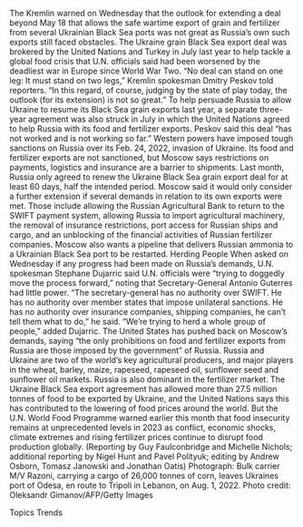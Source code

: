 The Kremlin warned on Wednesday that the outlook for extending a deal beyond May 18 that allows the safe wartime export of grain and fertilizer from several Ukrainian Black Sea ports was not great as Russia’s own such exports still faced obstacles.
The Ukraine grain Black Sea export deal was brokered by the United Nations and Turkey in July last year to help tackle a global food crisis that U.N. officials said had been worsened by the deadliest war in Europe since World War Two.
“No deal can stand on one leg: It must stand on two legs,” Kremlin spokesman Dmitry Peskov told reporters. “In this regard, of course, judging by the state of play today, the outlook (for its extension) is not so great.”
To help persuade Russia to allow Ukraine to resume its Black Sea grain exports last year, a separate three-year agreement was also struck in July in which the United Nations agreed to help Russia with its food and fertilizer exports.
Peskov said this deal “has not worked and is not working so far.”
Western powers have imposed tough sanctions on Russia over its Feb. 24, 2022, invasion of Ukraine. Its food and fertilizer exports are not sanctioned, but Moscow says restrictions on payments, logistics and insurance are a barrier to shipments.
Last month, Russia only agreed to renew the Ukraine Black Sea grain export deal for at least 60 days, half the intended period. Moscow said it would only consider a further extension if several demands in relation to its own exports were met.
Those include allowing the Russian Agricultural Bank to return to the SWIFT payment system, allowing Russia to import agricultural machinery, the removal of insurance restrictions, port access for Russian ships and cargo, and an unblocking of the financial activities of Russian fertilizer companies.
Moscow also wants a pipeline that delivers Russian ammonia to a Ukrainian Black Sea port to be restarted.
Herding People
When asked on Wednesday if any progress had been made on Russia’s demands, U.N. spokesman Stephane Dujarric said U.N. officials were “trying to doggedly move the process forward,” noting that Secretary-General Antonio Guterres had little power.
“The secretary-general has no authority over SWIFT. He has no authority over member states that impose unilateral sanctions. He has no authority over insurance companies, shipping companies, he can’t tell them what to do,” he said.
“We’re trying to herd a whole group of people,” added Dujarric.
The United States has pushed back on Moscow’s demands, saying “the only prohibitions on food and fertilizer exports from Russia are those imposed by the government” of Russia.
Russia and Ukraine are two of the world’s key agricultural producers, and major players in the wheat, barley, maize, rapeseed, rapeseed oil, sunflower seed and sunflower oil markets. Russia is also dominant in the fertilizer market.
The Ukraine Black Sea export agreement has allowed more than 27.5 million tonnes of food to be exported by Ukraine, and the United Nations says this has contributed to the lowering of food prices around the world.
But the U.N. World Food Programme warned earlier this month that food insecurity remains at unprecedented levels in 2023 as conflict, economic shocks, climate extremes and rising fertilizer prices continue to disrupt food production globally.
(Reporting by Guy Faulconbridge and Michelle Nichols; additional reporting by Nigel Hunt and Pavel Polityuk; editing by Andrew Osborn, Tomasz Janowski and Jonathan Oatis)
Photograph: Bulk carrier M/V Razoni, carrying a cargo of 26,000 tonnes of corn, leaves Ukraines port of Odesa, en route to Tripoli in Lebanon, on Aug. 1, 2022. Photo credit: Oleksandr Gimanov/AFP/Getty Images

Topics
Trends
